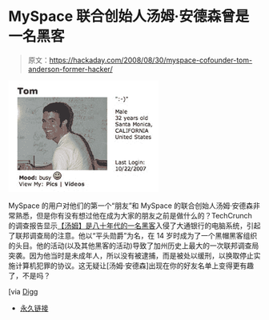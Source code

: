 # MySpace 联合创始人汤姆·安德森曾是一名黑客

> 原文：<https://hackaday.com/2008/08/30/myspace-cofounder-tom-anderson-former-hacker/>

![](img/d2bdd8f733af46091a1b8bec414d610d.png)

MySpace 的用户对他们的第一个“朋友”和 MySpace 的联合创始人汤姆·安德森非常熟悉，但是你有没有想过他在成为大家的朋友之前是做什么的？TechCrunch 的调查报告显示[【汤姆】是八十年代的一名黑客](http://www.techcrunch.com/2008/08/30/myspace-cofounder-tom-anderson-was-a-real-life-wargames-hacker-in-1980s/)入侵了大通银行的电脑系统，引起了联邦调查局的注意。他以“平头勋爵”为名，在 14 岁时成为了一个黑帽黑客组织的头目。他的活动(以及其他黑客的活动)导致了加州历史上最大的一次联邦调查局突袭。因为他当时是未成年人，所以没有被逮捕，而是被处以缓刑，以换取停止实施计算机犯罪的协议。这无疑让[汤姆·安德森]出现在你的好友名单上变得更有趣了，不是吗？

[via [Digg](http://digg.com/people/MySpace_Cofounder_was_a_real_life_hacker)

*   [永久链接](http://www.techcrunch.com/2008/08/30/myspace-cofounder-tom-anderson-was-a-real-life-wargames-hacker-in-1980s/)
